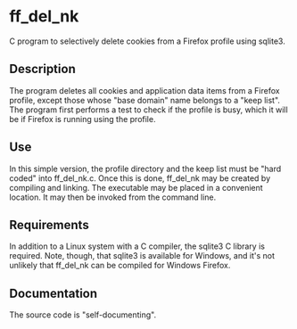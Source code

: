 # ff_del_nk

C program to selectively delete cookies from a Firefox profile using sqlite3.

## Description

The program deletes all cookies and application data items from a Firefox
profile, except those whose "base domain" name belongs to a "keep list".
The program first performs a test to check if the profile is busy, which
it will be if Firefox is running using the profile.

## Use

In this simple version, the profile directory and the keep list must be
"hard coded" into ff_del_nk.c.  Once this is done, ff_del_nk may be created
by compiling and linking.  The executable may be placed in a convenient
location.  It may then be invoked from the command line.

## Requirements

In addition to a Linux system with a C compiler, the sqlite3 C library is
required.  Note, though, that sqlite3 is available for Windows,
and it's not unlikely that ff_del_nk can be compiled for Windows Firefox.

## Documentation

The source code is "self-documenting".
